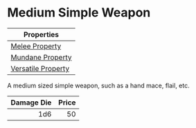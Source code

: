 # Medium Simple Weapon

| Properties                                                              |
| ----------------------------------------------------------------------- |
| [Melee Property](../../Weapon%20Properties/Melee%20Property.md)         |
| [Mundane Property](../../Material%20Properties/Mundane%20Property.md)   |
| [Versatile Property](../../Weapon%20Properties/Versatile%20Property.md) |

A medium sized simple weapon, such as a hand mace, flail, etc.

| Damage Die | Price |
| ---------: | ----: |
|        1d6 |    50 |
